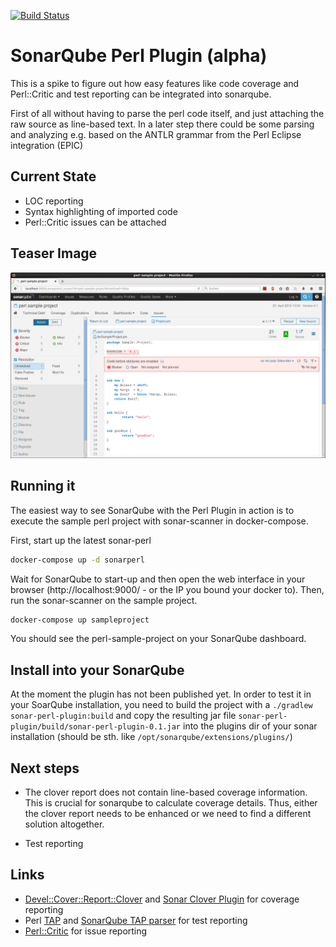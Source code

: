 [![Build Status](https://travis-ci.org/otrosien/sonar-perl.svg)](https://travis-ci.org/otrosien/sonar-perl)

# SonarQube Perl Plugin (alpha)

This is a spike to figure out how easy features like code coverage
and Perl::Critic and test reporting can be integrated into sonarqube.

First of all without having to parse the perl code itself, and just
attaching the raw source as line-based text. In a later step there
could be some parsing and analyzing e.g. based on the ANTLR grammar
from the Perl Eclipse integration (EPIC)

## Current State

* LOC reporting
* Syntax highlighting of imported code
* Perl::Critic issues can be attached

## Teaser Image

![PerlCritic violation in SonarQube](img/sonar_perlcritic.png)

## Running it

The easiest way to see SonarQube with the Perl Plugin in action is to 
execute the sample perl project with sonar-scanner in docker-compose.

First, start up the latest sonar-perl

```sh
docker-compose up -d sonarperl
```

Wait for SonarQube to start-up and then open the web interface in your browser (http://localhost:9000/ - or the IP you bound your docker to).
Then, run the sonar-scanner on the sample project.

```sh
docker-compose up sampleproject
```

You should see the perl-sample-project on your SonarQube dashboard.


## Install into your SonarQube

At the moment the plugin has not been published yet. In order to test it
in your SoarQube installation, you need to build the project with a `./gradlew sonar-perl-plugin:build` and
copy the resulting jar file `sonar-perl-plugin/build/sonar-perl-plugin-0.1.jar` into the plugins
dir of your sonar installation (should be sth. like `/opt/sonarqube/extensions/plugins/`)

## Next steps

* The clover report does not contain line-based coverage information. This is crucial for sonarqube to calculate coverage details. Thus, either the clover report needs to be enhanced or we need to find a different solution altogether.

* Test reporting

## Links

* [Devel::Cover::Report::Clover](http://search.cpan.org/dist/Devel-Cover-Report-Clover/lib/Devel/Cover/Report/Clover.pm) 
  and [Sonar Clover Plugin](http://docs.sonarqube.org/display/SONARQUBE45/Clover+Plugin) for coverage reporting
* Perl [TAP](https://testanything.org/) and [SonarQube TAP parser](https://github.com/dbac2002/sonar-tap-parser) for test reporting
* [Perl::Critic](http://perlcritic.org/) for issue reporting
